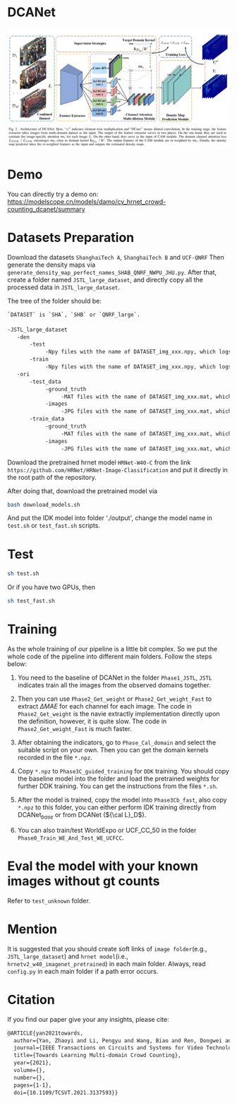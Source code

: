 # DCANet

![img](./net_arch.png)


# Demo
You can directly try a demo on:
https://modelscope.cn/models/damo/cv_hrnet_crowd-counting_dcanet/summary


# Datasets Preparation
Download the datasets `ShanghaiTech A`, `ShanghaiTech B` and `UCF-QNRF`
Then generate the density maps via `generate_density_map_perfect_names_SHAB_QNRF_NWPU_JHU.py`.
After that, create a folder named `JSTL_large_dataset`, and directly copy all the processed data in `JSTL_large_dataset`.

The tree of the folder should be:
```bash
`DATASET` is `SHA`, `SHB` or `QNRF_large`.

-JSTL_large_dataset
   -den
       -test
            -Npy files with the name of DATASET_img_xxx.npy, which logs the info of density maps.
       -train
            -Npy files with the name of DATASET_img_xxx.npy, which logs the info of density maps.
   -ori
       -test_data
            -ground_truth
                 -MAT files with the name of DATASET_img_xxx.mat, which logs the original dot annotations.
            -images
                 -JPG files with the name of DATASET_img_xxx.mat, which logs the original image files.
       -train_data
            -ground_truth
                 -MAT files with the name of DATASET_img_xxx.mat, which logs the original dot annotations.
            -images
                 -JPG files with the name of DATASET_img_xxx.mat, which logs the original image files.
```

Download the pretrained hrnet model `HRNet-W40-C` from the link `https://github.com/HRNet/HRNet-Image-Classification` and put it directly in the root path of the repository.

After doing that, download the pretrained model via
```bash
bash download_models.sh
```
And put the IDK model into folder './output', change the model name in `test.sh` or `test_fast.sh` scripts.

# Test
```bash
sh test.sh
```
Or if you have two GPUs, then
```bash
sh test_fast.sh
```

# Training
As the whole training of our pipeline is a little bit complex. So we put the whole code of the pipeline into different main folders. Follow the steps below:

1. You need to the baseline of DCANet in the folder `Phase1_JSTL`, `JSTL` indicates train all the images from the observed domains together. 

2. Then you can use `Phase2_Get_weight` or `Phase2_Get_weight_Fast` to extract $\Delta MAE$ for each channel for each image. The code in `Phase2_Get_weight` is the navie extractly implementation directly upon the definition, however, it is quite slow.
The code in `Phase2_Get_weight_Fast` is much faster.

3. After obtaining the indicators, go to `Phase_Cal_domain` and select the suitable script on your own. Then you can get the domain kernels recorded in the file `*.npz`. 

4. Copy `*.npz` to `Phase3C_guided_training` for `DDK` training. You should copy the baseline model into the folder and load the pretrained weights for further DDK training.
You can get the instructions from the files `*.sh`.

5. After the model is trained, copy the model into `Phase3Cb_fast`, also copy `*.npz` to this folder, you can either perform IDK training directly from DCANet$_{base}$ or from DCANet (${\cal L}_D$).

6. You can also train/test WorldExpo or UCF\_CC\_50 in the folder `Phase0_Train_WE_And_Test_WE_UCFCC`.

# Eval the model with your known images without gt counts
Refer to `test_unknown` folder.


# Mention
It is suggested that you should create soft links of `image folder`(e.g., `JSTL_large_dataset`) and `hrnet model`(i.e., `hrnetv2_w40_imagenet_pretrained`) in each main folder. Always, read `config.py` in each main folder if a path error occurs.

# Citation
If you find our paper give your any insights, please cite:
```tex
@ARTICLE{yan2021towards,
  author={Yan, Zhaoyi and Li, Pengyu and Wang, Biao and Ren, Dongwei and Zuo, Wangmeng},
  journal={IEEE Transactions on Circuits and Systems for Video Technology}, 
  title={Towards Learning Multi-domain Crowd Counting}, 
  year={2021},
  volume={},
  number={},
  pages={1-1},
  doi={10.1109/TCSVT.2021.3137593}}

```

